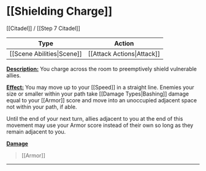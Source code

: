 # [[Shielding Charge]]

[[Citadel]] / [[Step 7 Citadel]]

| Type                       | Action                     |
| -------------------------- | -------------------------- |
| [[Scene Abilities\|Scene]] | [[Attack Actions\|Attack]] |

<u>**Description:**</u> You charge across the room to preemptively shield vulnerable allies.

<u>**Effect:**</u> You may move up to your [[Speed]] in a straight line. Enemies your size or smaller within your path take [[Damage Types\|Bashing]] damage equal to your [[Armor]] score and move into an unoccupied adjacent space not within your path, if able. 

Until the end of your next turn, allies adjacent to you at the end of this movement may use your Armor score instead of their own so long as they remain adjacent to you.


<u>**Damage**</u>
>[[Armor]]

---
